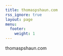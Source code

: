 ```yaml
---
title: thomaspshaun.com
rss_ignore: true
layout: page
menu:
  footer:
    weight: 1
---
```


thomaspshaun.com
